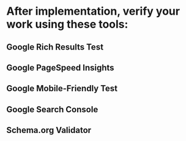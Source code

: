 # After implementation, verify your work using these tools:

## Google Rich Results Test
## Google PageSpeed Insights
## Google Mobile-Friendly Test
## Google Search Console
## Schema.org Validator
